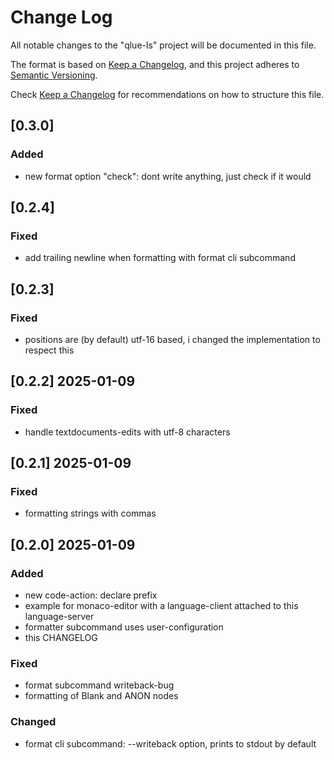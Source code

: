 # Change Log

All notable changes to the "qlue-ls" project will be documented in this file.

The format is based on [Keep a Changelog](https://keepachangelog.com/en/1.1.0/),
and this project adheres to [Semantic Versioning](https://semver.org/spec/v2.0.0.html).

Check [Keep a Changelog](http://keepachangelog.com/) for recommendations on how to structure this file.

## [0.3.0]

### Added

- new format option "check": dont write anything, just check if it would

## [0.2.4]

### Fixed

- add trailing newline when formatting with format cli subcommand

## [0.2.3]

### Fixed

- positions are (by default) utf-16 based, i changed the implementation to respect this

## [0.2.2] 2025-01-09

### Fixed

- handle textdocuments-edits with utf-8 characters

## [0.2.1] 2025-01-09

### Fixed

- formatting strings with commas

## [0.2.0] 2025-01-09

### Added

- new code-action: declare prefix
- example for monaco-editor with a language-client attached to this language-server
- formatter subcommand uses user-configuration
- this CHANGELOG

### Fixed

- format subcommand writeback-bug
- formatting of Blank and ANON nodes

### Changed

- format cli subcommand: --writeback option, prints to stdout by default
